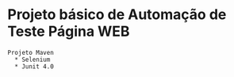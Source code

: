 # Projeto básico de Automação de Teste Página WEB

    Projeto Maven
      * Selenium
      * Junit 4.0
      
      
